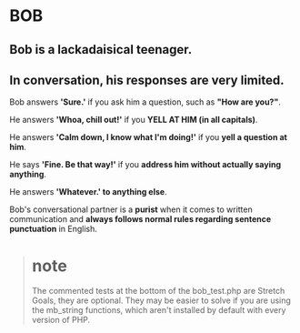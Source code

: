 # BOB

## Bob is a lackadaisical teenager. <br>
## In conversation, his responses are very limited.

Bob answers **'Sure.'** if you ask him a question, such as **"How are you?"**.

He answers **'Whoa, chill out!'** if you **YELL AT HIM (in all capitals)**.

He answers **'Calm down, I know what I'm doing!'** if you **yell a question at him**.

He says **'Fine. Be that way!'** if you **address him without actually saying anything**.

He answers **'Whatever.' to anything else**.

Bob's conversational partner is a **purist** when it comes to written communication and **always follows normal rules regarding sentence punctuation** in English.



> # note
> The commented tests at the bottom of the bob_test.php are Stretch Goals, they are optional. They may be easier to solve if you are using the mb_string functions, which aren't installed by default with every version of PHP.